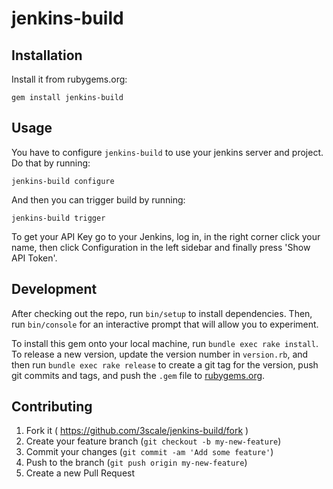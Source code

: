 # jenkins-build


## Installation

Install it from rubygems.org:

```shell
gem install jenkins-build
```


## Usage

You have to configure `jenkins-build` to use your jenkins server and project.
Do that by running:

```shell
jenkins-build configure
```

And then you can trigger build by running:

```shell
jenkins-build trigger
```

To get your API Key go to your Jenkins, log in, in the right corner click your name, then click
Configuration in the left sidebar and finally press 'Show API Token'.

## Development

After checking out the repo, run `bin/setup` to install dependencies. Then, run `bin/console` for an interactive prompt that will allow you to experiment.

To install this gem onto your local machine, run `bundle exec rake install`. To release a new version, update the version number in `version.rb`, and then run `bundle exec rake release` to create a git tag for the version, push git commits and tags, and push the `.gem` file to [rubygems.org](https://rubygems.org).

## Contributing

1. Fork it ( https://github.com/3scale/jenkins-build/fork )
2. Create your feature branch (`git checkout -b my-new-feature`)
3. Commit your changes (`git commit -am 'Add some feature'`)
4. Push to the branch (`git push origin my-new-feature`)
5. Create a new Pull Request
